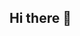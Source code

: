 ## Hi there 👋

<!--
**Twiggiermaen21/Twiggiermaen21** is a ✨ _special_ ✨ repository because its `README.md` (this file) appears on your GitHub profile.

Here are some ideas to get you started:

👋 Cześć! Jestem studentem informatyki na Uniwersytecie Śląskim, specjalizującym się w programowaniu aplikacji webowych.

💻 Pracuję z technologiami: Python, PHP, Java, JSF, JavaScript, React, Next.js. Tworzę nowoczesne aplikacje webowe, rozwijając swoje umiejętności zarówno na froncie, jak i backendzie.

🚀 Na moim GitHubie znajdziesz projekty, nad którymi aktualnie pracuję – od małych eksperymentów po większe aplikacje.

📫 Chcesz się skontaktować? Napisz do mnie na kacper.pudelko.kpk@gmail.com.
-->
